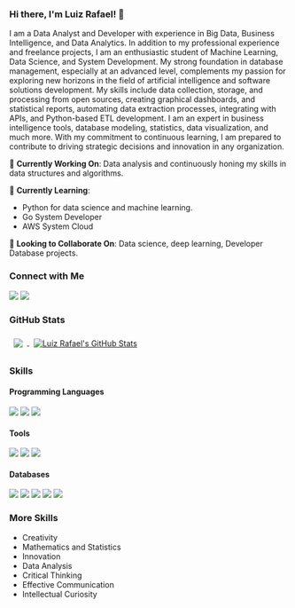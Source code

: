 ### Hi there, I'm Luiz Rafael! 👋

I am a Data Analyst and Developer with experience in Big Data, Business Intelligence, and Data Analytics. In addition to my professional experience and freelance projects, I am an enthusiastic student of Machine Learning, Data Science, and System Development. My strong foundation in database management, especially at an advanced level, complements my passion for exploring new horizons in the field of artificial intelligence and software solutions development. My skills include data collection, storage, and processing from open sources, creating graphical dashboards, and statistical reports, automating data extraction processes, integrating with APIs, and Python-based ETL development. I am an expert in business intelligence tools, database modeling, statistics, data visualization, and much more. With my commitment to continuous learning, I am prepared to contribute to driving strategic decisions and innovation in any organization.

🔭 **Currently Working On**: Data analysis and continuously honing my skills in data structures and algorithms.

🌱 **Currently Learning**: 
* Python for data science and machine learning.
* Go System Developer
* AWS System Cloud

🤝 **Looking to Collaborate On**: Data science, deep learning, Developer Database projects.

### Connect with Me

[<img src="https://img.shields.io/badge/linkedin-%230077B5.svg?&style=for-the-badge&logo=linkedin&logoColor=white" />](https://www.linkedin.com/in/luiz-rafael-souza-244406196/) [<img src="https://img.shields.io/badge/instagram-%23E4405F.svg?&style=for-the-badge&logo=instagram&logoColor=white" />](https://www.instagram.com/_luiz_rafael/)

### GitHub Stats

<a href="https://github.com/luiz-rafael">
  <img align="center" style="margin:0.5rem" src="https://github-readme-stats.vercel.app/api/top-langs/?username=luiz-rafael&hide=html,css&title_color=ffffff&text_color=c9cacc&icon_color=4AB197&bg_color=1A2B34" />
</a>

<a href="https://github.com/luiz-rafael">
  <img align="center" style="margin:0.5rem" src="https://github-readme-stats.vercel.app/api?username=luiz-rafael&show_icons=true&line_height=27&count_private=true&title_color=ffffff&text_color=c9cacc&icon_color=4AB097&bg_color=1A2B34" alt="Luiz Rafael's GitHub Stats" />
</a>

### Skills

#### Programming Languages
![](https://img.shields.io/badge/Python-brightgreen)
![](https://img.shields.io/badge/SQL-brightgreen)
![](https://img.shields.io/badge/PLSQL-brightgreen)

#### Tools
![](https://img.shields.io/badge/Power%20BI-yellow)
![](https://img.shields.io/badge/Looker%20Studio-yellow)
![](https://img.shields.io/badge/Excel-yellow)

#### Databases
![](https://img.shields.io/badge/MySQL-red)
![](https://img.shields.io/badge/Oracle-red)
![](https://img.shields.io/badge/PostgreSQL-red)
![](https://img.shields.io/badge/SQL%20Server-red)
![](https://img.shields.io/badge/MongoDB-red)

### More Skills

- Creativity
- Mathematics and Statistics
- Innovation
- Data Analysis
- Critical Thinking
- Effective Communication
- Intellectual Curiosity
